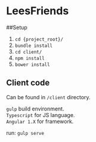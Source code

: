 # LeesFriends

##Setup
1. `cd {project_root}/`
2. `bundle install`
3. `cd client/`
4. `npm install`
5. `bower install`

## Client code
Can be found in `/client` directory.

`gulp` build environment.  
`Typescript` for JS language.  
`Angular 1.X` for framework.  

run: `gulp serve`
